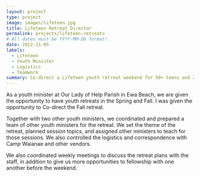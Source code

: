 ```yaml
---
layout: project
type: project
image: images/lifeteen.jpg
title: Lifeteen Retreat Director
permalink: projects/lifeteen-retreats
# All dates must be YYYY-MM-DD format!
date: 2012-11-05
labels:
  - Lifeteen  
  - Youth Minister
  - Logistics
  - Teamwork
summary: Co-direct a Lifeteen youth retreat weekend for 50+ teens and 20+ staff.
---
```


As a youth minister at Our Lady of Help Parish in Ewa Beach, we are given the opportunity to have youth retreats in the Spring and Fall. I was given the opportunity to Co-direct the Fall retreat.

Together with two other youth ministers, we coordinated and prepared a team of other youth ministers for the retreat. We set the theme of the retreat, planned session topics, and assigned other ministers to teach for those sessions. We also controlled the logistics and correspondence with Camp Waianae and other vendors.

We also coordinated weekly meetings to discuss the retreat plans with the staff, in addition to give us more opportunities to fellowship with one another before the weekend.
